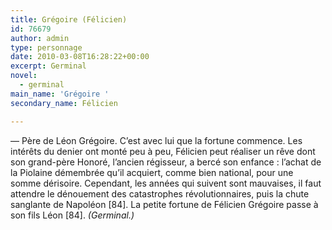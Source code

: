 ```yaml
---
title: Grégoire (Félicien)
id: 76679
author: admin
type: personnage
date: 2010-03-08T16:28:22+00:00
excerpt: Germinal
novel:
  - germinal
main_name: 'Grégoire '
secondary_name: Félicien

---
```

— Père de Léon Grégoire. C&rsquo;est avec lui que la fortune commence. Les intérêts du denier ont monté peu à peu, Félicien peut réaliser un rêve dont son grand-père Honoré, l&rsquo;ancien régisseur, a bercé son enfance : l&rsquo;achat de la Piolaine démembrée qu&rsquo;il acquiert, comme bien national, pour une somme dérisoire. Cependant, les années qui suivent sont mauvaises, il faut attendre le dénouement des catastrophes révolutionnaires, puis la chute sanglante de Napoléon [84]. La petite fortune de Félicien Grégoire passe à son fils Léon [84]. _(Germinal.)_